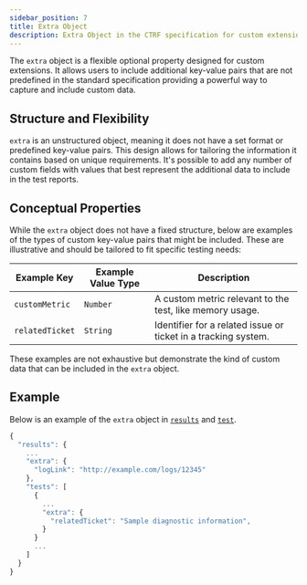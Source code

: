 ```yaml
---
sidebar_position: 7
title: Extra Object
description: Extra Object in the CTRF specification for custom extensions.
---
```


The `extra` object is a flexible optional property designed for custom extensions. It allows users to include additional key-value pairs that are not predefined in the standard specification providing a powerful way to capture and include custom data.

## Structure and Flexibility

`extra` is an unstructured object, meaning it does not have a set format or predefined key-value pairs. This design allows for tailoring the information it contains based on unique requirements. It's possible to add any number of custom fields with values that best represent the additional data to include in the test reports.

## Conceptual Properties

While the `extra` object does not have a fixed structure, below are examples of the types of custom key-value pairs that might be included. These are illustrative and should be tailored to fit specific testing needs:

| Example Key       | Example Value Type | Description                                                    |
|-------------------|--------------------|---------------------------------------------------------       |
| `customMetric`    | `Number`           | A custom metric relevant to the test, like memory usage.       |
| `relatedTicket`   | `String`           | Identifier for a related issue or ticket in a tracking system. |

These examples are not exhaustive but demonstrate the kind of custom data that can be included in the `extra` object.

## Example

Below is an example of the `extra` object in [`results`](/docs/specification/results) and [`test`](/docs/specification/test).

```js
{
  "results": {
    ...
    "extra": {
      "logLink": "http://example.com/logs/12345"
    },
    "tests": [
      {
        ...
        "extra": {
          "relatedTicket": "Sample diagnostic information",
        }
      }
      ...
    ]
  }
}
